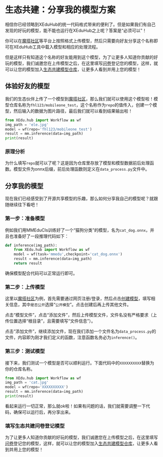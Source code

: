 # 生态共建：分享我的模型方案
相信你已经领略到XEduHub的统一代码格式带来的便利了。但是如果我们有自己发现的好玩的模型，能不能也运行在XEduHub之上呢？答案是“必须可以”！

你可以在[魔搭社区](https://modelscope.cn/home)等平台上按照格式上传模型，然后只需要向好友分享这个名称即可在XEduHub工具中载入模型和相应的处理流程。

但是这样只有知道这个名称的好友能用到这个模型，为了让更多人知道你贡献的好玩的模型，我们诚邀您在上传模型之后，在这里填写[问卷](https://aicarrier.feishu.cn/share/base/form/shrcnZqkQ3n3EVkE9vEMhkMYAsf)登记您的模型，这样，就可以让您的模型加入[生态共建模型仓库](https://aicarrier.feishu.cn/wiki/VdWkwyNvtiUyAlkrOkEcZgBznOb?from=from_copylink)，让更多人看到并用上您的模型！

## 体验好友的模型
我们的生态伙伴上传了一个模型到[魔搭社区](https://modelscope.cn/models/fhl123/mobileone_test)，那么我们就可以使用这个模型啦！模型仓库名称为`fhl123/mobileone_test`，这个名称作为`repo`的值传入，创建一个模型，然后输入的数据为图片路径，最后我们就可以看到结果输出啦！
```python
from XEdu.hub import Workflow as wf
img_path = 'ele.jpg'
model = wf(repo='fhl123/mobileone_test')
result = mm.inference(data=img_path)
print(result)
```
### 原理分析
为什么填写`repo`就可以了呢？这是因为仓库里存放了模型和模型数据前后处理函数。模型文件为onnx后缀，前后处理函数则定义在`data_process.py`文件中。

## 分享我的模型
现在我们已经感受到了开源共享模型的乐趣，那么如何分享我自己的模型呢？就跟随继续往下看吧！

### 第一步：准备模型
例如我们用MMEduCls训练好了一个“猫狗分类”的模型，名为`cat_dog.onnx`，并且也准备好了一段推理代码如下：
```python
def inference(img_path):
    from XEdu.hub import Workflow as wf
    model = wf(task='mmedu',checkpoint='cat_dog.onnx')
    result = mm.inference(data=img_path)
    return result
```
确保模型配合代码可以正常运行即可。

### 第二步：上传模型
这里以[魔搭社区](https://modelscope.cn/home)为例，首先需要通过网页注册/登录，然后点击[创建模型](https://modelscope.cn/models/create)，填写相关信息，其中`是否公开`选择“`公开模型`”。点击创建后再上传其他文件。

点击“模型文件”，点击“添加文件”，然后上传模型文件，文件名没有严格要求（上传位置选择“根目录”，且需要填写“文件信息”）。

点击“添加文件”，继续添加文件，现在我们添加一个文件名为`data_process.py`的文件，内容即为刚才我们定义的函数，注意函数名务必为`inference()`。

### 第三步：测试模型
接下来，我们测试一个模型是否可以顺利运行。下面代码中的`XXXXXXXXXX`替换为你的仓库名称。
```python
from XEdu.hub import Workflow as wf
img_path = 'cat.jpg'
model = wf(repo='XXXXXXXXXX')
result = mm.inference(data=img_path)
print(result)
```
看起来运行一切正常，那么就ok啦！如果有问题的话，我们就需要调整一下代码，确保可以运行后，再分享出来。

### 填写生态共建问卷登记模型
为了让更多人知道你贡献的好玩的模型，我们诚邀您在上传模型之后，在这里填写[问卷](https://aicarrier.feishu.cn/share/base/form/shrcnZqkQ3n3EVkE9vEMhkMYAsf)登记您的模型，这样，就可以让您的模型加入[生态共建模型仓库](https://aicarrier.feishu.cn/wiki/VdWkwyNvtiUyAlkrOkEcZgBznOb?from=from_copylink)，让更多人看到并用上您的模型！

